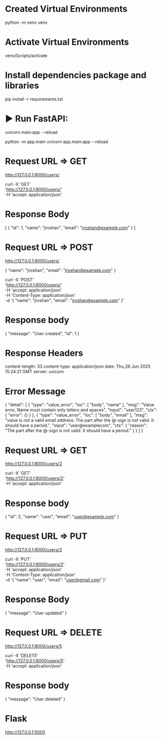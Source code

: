 
# Created Virtual Environments 
python -m venv venv 

# Activate Virtual Environments 
venv/Scripts/activate

# Install dependencies package and libraries 
pip install -r requirements.txt

# ▶️ Run FastAPI:
uvicorn main:app --reload

python -m app.main
uvicorn app.main:app --reload

# Request URL => GET
http://127.0.0.1:8000/users/ 

curl -X 'GET' \
  'http://127.0.0.1:8000/users/' \
  -H 'accept: application/json'
# Response Body
[
  {
    "id": 1,
    "name": "jroshan",
    "email": "jroshan@example.com"
  }
]

# Request URL => POST
http://127.0.0.1:8000/users/

{
  "name": "jroshan",
  "email": "jroshan@example.com"
}

curl -X 'POST' \
  'http://127.0.0.1:8000/users/' \
  -H 'accept: application/json' \
  -H 'Content-Type: application/json' \
  -d '{
  "name": "jroshan",
  "email": "jroshan@example.com"
}'

# Response body
{
  "message": "User created",
  "id": 1
}

# Response Headers 
content-length: 33 
content-type: application/json 
date: Thu,26 Jun 2025 15:24:21 GMT 
server: uvicorn 


# Error Message 

{
  "detail": [
    {
      "type": "value_error",
      "loc": [
        "body",
        "name"
      ],
      "msg": "Value error, Name must contain only letters and spaces",
      "input": "user123",
      "ctx": {
        "error": {}
      }
    },
    {
      "type": "value_error",
      "loc": [
        "body",
        "email"
      ],
      "msg": "value is not a valid email address: The part after the @-sign is not valid. It should have a period.",
      "input": "user@examplecom",
      "ctx": {
        "reason": "The part after the @-sign is not valid. It should have a period."
      }
    }
  ]
}


# Request URL => GET
http://127.0.0.1:8000/users/2

curl -X 'GET' \
  'http://127.0.0.1:8000/users/2' \
  -H 'accept: application/json'
	
# Response body

{
  "id": 2,
  "name": "user",
  "email": "user@example.com"
}


# Request URL => PUT 
http://127.0.0.1:8000/users/2

curl -X 'PUT' \
  'http://127.0.0.1:8000/users/2' \
  -H 'accept: application/json' \
  -H 'Content-Type: application/json' \
  -d '{
  "name": "user",
  "email": "user@gmail.com"
}'

# Response Body 
{
  "message": "User updated"
}


# Request URL  => DELETE
http://127.0.0.1:8000/users/5

curl -X 'DELETE' \
  'http://127.0.0.1:8000/users/5' \
  -H 'accept: application/json'

# Response body
{
  "message": "User deleted"
}

# Flask 
http://127.0.0.1:5000